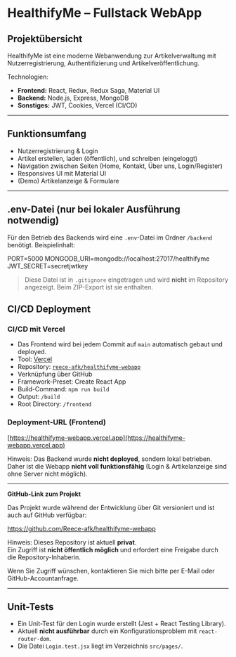 # HealthifyMe – Fullstack WebApp

## Projektübersicht

HealthifyMe ist eine moderne Webanwendung zur Artikelverwaltung mit Nutzerregistrierung, Authentifizierung und Artikelveröffentlichung.

Technologien:

- **Frontend:** React, Redux, Redux Saga, Material UI
- **Backend:** Node.js, Express, MongoDB
- **Sonstiges:** JWT, Cookies, Vercel (CI/CD)

---

## Funktionsumfang

- Nutzerregistrierung & Login
- Artikel erstellen, laden (öffentlich), und schreiben (eingeloggt)
- Navigation zwischen Seiten (Home, Kontakt, Über uns, Login/Register)
- Responsives UI mit Material UI
- (Demo) Artikelanzeige & Formulare

---

## .env-Datei (nur bei lokaler Ausführung notwendig)

Für den Betrieb des Backends wird eine `.env`-Datei im Ordner `/backend` benötigt. Beispielinhalt:

PORT=5000
MONGODB_URI=mongodb://localhost:27017/healthifyme
JWT_SECRET=secretjwtkey

> Diese Datei ist in `.gitignore` eingetragen und wird **nicht** im Repository angezeigt.
> Beim ZIP-Export ist sie enthalten.

## CI/CD Deployment

### CI/CD mit Vercel

- Das Frontend wird bei jedem Commit auf `main` automatisch gebaut und deployed.
- Tool: [Vercel](https://vercel.com)
- Repository: [`reece-afk/healthifyme-webapp`](https://github.com/reece-afk/healthifyme-webapp)
- Verknüpfung über GitHub
- Framework-Preset: Create React App
- Build-Command: `npm run build`
- Output: `/build`
- Root Directory: `/frontend`

### Deployment-URL (Frontend)

[https://healthifyme-webapp.vercel.app](https://healthifyme-webapp.vercel.app)

Hinweis: Das Backend wurde **nicht deployed**, sondern lokal betrieben.
Daher ist die Webapp **nicht voll funktionsfähig** (Login & Artikelanzeige sind ohne Server nicht möglich).

---

**GitHub-Link zum Projekt**

Das Projekt wurde während der Entwicklung über Git versioniert und ist auch auf GitHub verfügbar:

https://github.com/Reece-afk/healthifyme-webapp

Hinweis:
Dieses Repository ist aktuell **privat**.  
Ein Zugriff ist **nicht öffentlich möglich** und erfordert eine Freigabe durch die Repository-Inhaberin.

Wenn Sie Zugriff wünschen, kontaktieren Sie mich bitte per E-Mail oder GitHub-Accountanfrage.

---

## Unit-Tests

- Ein Unit-Test für den Login wurde erstellt (Jest + React Testing Library).
- Aktuell **nicht ausführbar** durch ein Konfigurationsproblem mit `react-router-dom`.
- Die Datei `Login.test.jsx` liegt im Verzeichnis `src/pages/`.

